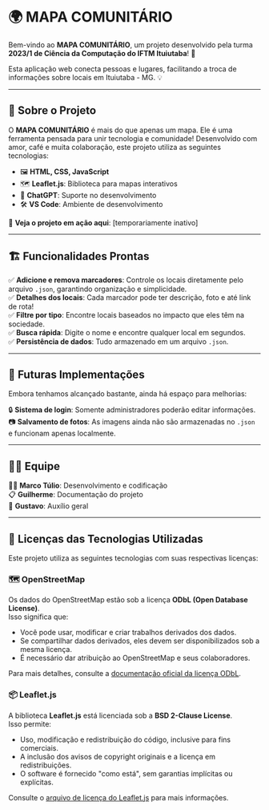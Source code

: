 # 🌍 MAPA COMUNITÁRIO

Bem-vindo ao **MAPA COMUNITÁRIO**, um projeto desenvolvido pela turma **2023/1 de Ciência da Computação do IFTM Ituiutaba**! 🚀  

Esta aplicação web conecta pessoas e lugares, facilitando a troca de informações sobre locais em Ituiutaba - MG. 💡

---

## 🎯 Sobre o Projeto

O **MAPA COMUNITÁRIO** é mais do que apenas um mapa. Ele é uma ferramenta pensada para unir tecnologia e comunidade! Desenvolvido com amor, café e muita colaboração, este projeto utiliza as seguintes tecnologias:  

- 🖼️ **HTML, CSS, JavaScript**  
- 🗺️ **Leaflet.js**: Biblioteca para mapas interativos
- 🤖 **ChatGPT**: Suporte no desenvolvimento  
- 🛠️ **VS Code**: Ambiente de desenvolvimento

🔗 **Veja o projeto em ação aqui**: [temporariamente inativo]  

---

## 🏗️ Funcionalidades Prontas

✅ **Adicione e remova marcadores**: Controle os locais diretamente pelo arquivo `.json`, garantindo organização e simplicidade.  
✅ **Detalhes dos locais**: Cada marcador pode ter descrição, foto e até link de rota!  
✅ **Filtre por tipo**: Encontre locais baseados no impacto que eles têm na sociedade.  
✅ **Busca rápida**: Digite o nome e encontre qualquer local em segundos.  
✅ **Persistência de dados**: Tudo armazenado em um arquivo `.json`.  

---

## 🚧 Futuras Implementações

Embora tenhamos alcançado bastante, ainda há espaço para melhorias:  

🔒 **Sistema de login**: Somente administradores poderão editar informações.   
📷 **Salvamento de fotos**: As imagens ainda não são armazenadas no `.json` e funcionam apenas localmente.  

---

## 👩‍💻 Equipe

👨‍💻 **Marco Túlio**: Desenvolvimento e codificação  
📋 **Guilherme**: Documentação do projeto  
🤝 **Gustavo**: Auxílio geral 

---

## 📜 Licenças das Tecnologias Utilizadas

Este projeto utiliza as seguintes tecnologias com suas respectivas licenças:

### 🗺️ OpenStreetMap
Os dados do OpenStreetMap estão sob a licença **ODbL (Open Database License)**.  
Isso significa que:  
- Você pode usar, modificar e criar trabalhos derivados dos dados.  
- Se compartilhar dados derivados, eles devem ser disponibilizados sob a mesma licença.  
- É necessário dar atribuição ao OpenStreetMap e seus colaboradores.  

Para mais detalhes, consulte a [documentação oficial da licença ODbL](https://opendatacommons.org/licenses/odbl/).  

### 📦 Leaflet.js
A biblioteca **Leaflet.js** está licenciada sob a **BSD 2-Clause License**.  
Isso permite:  
- Uso, modificação e redistribuição do código, inclusive para fins comerciais.  
- A inclusão dos avisos de copyright originais e a licença em redistribuições.  
- O software é fornecido "como está", sem garantias implícitas ou explícitas.  

Consulte o [arquivo de licença do Leaflet.js](https://github.com/Leaflet/Leaflet/blob/main/LICENSE) para mais informações.  
